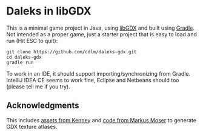 # Daleks in libGDX

This is a minimal game project in Java, using [libGDX][] and built using [Gradle][].
Not intended as a proper game, just a starter project that is easy to load and run
(Hit ESC to quit):

```shell
git clone https://github.com/cdlm/daleks-gdx.git
cd daleks-gdx
gradle run
```

To work in an IDE, it should support importing/synchronizing from Gradle.
IntelliJ IDEA CE seems to work fine, Eclipse and Netbeans should too (please tell me if
you try).

## Acknowledgments

This includes [assets from Kenney][kenney] and [code from Markus Moser][genatlas] to
generate GDX texture atlases.

[libgdx]: http://libgdx.badlogicgames.com
[gradle]: https://gradle.org
[kenney]: https://kenney.nl/assets
[genatlas]: https://gist.github.com/markusmo3/3219b9d53ee88bc58e0a
